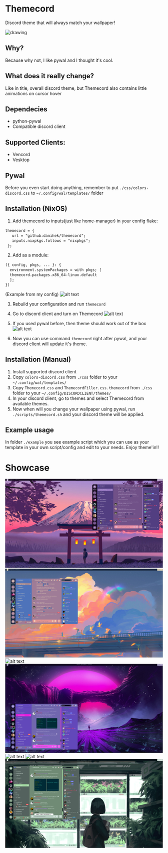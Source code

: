 # Themecord
Discord theme that will always match your wallpaper!

<img src="https://github.com/danihek/Themecord/blob/main/assets/preview.gif" alt="drawing" style="width:1200px;"/>

## Why?
Because why not, I like pywal and I thought it's cool.

## What does it really change?
Like in title, overall discord theme, but Themecord also contains little animations on cursor hover

## Dependecies
- python-pywal
- Compatible discord client

## Supported Clients:
- Vencord
- Vesktop

## Pywal
Before you even start doing anything, remember to put ``./css/colors-discord.css`` to ``~/.config/wal/templates/`` folder

## Installation (NixOS)
1. Add themecord to inputs(just like home-manager) in your config flake:
```
themecord = {
   url = "github:danihek/themecord";
   inputs.nixpkgs.follows = "nixpkgs";
 };
```

2. Add as a module:
```
({ config, pkgs, ... }: {
  environment.systemPackages = with pkgs; [
  themecord.packages.x86_64-linux.default
  ];
})
```
(Example from my config)
![alt text](https://github.com/danihek/Themecord/blob/main/assets/nix5.png)
 
3. Rebuild your configuration and run ``themecord``

5. Go to discord client and turn on Themecord
   ![alt text](https://github.com/danihek/Themecord/blob/main/assets/nix3.png)

6. If you used pywal before, then theme should work out of the box
   ![alt text](https://github.com/danihek/Themecord/blob/main/assets/nix4.png)

4. Now you can use command ``themecord`` right after pywal,
and your discord client will update it's theme.

## Installation (Manual)
1. Install supported discord client
2. Copy ```colors-discord.css``` from ```./css``` folder to your ```~/.config/wal/templates/```
3. Copy ```Themecord.css``` and ```ThemecordFiller.css.themecord``` from ```./css``` folder to your ```~/.config/DISCORDCLIENT/themes/```
4. In your discord client, go to themes and select Themecord from available themes.
5. Now when will you change your wallpaper using pywal, run ```./scripts/themecord.sh``` and your discord theme will be applied.

## Example usage
In folder ```./example``` you see example script which you can use as your template in your own script/config and edit to your needs. Enjoy theme'in!!

# Showcase
![alt text](./assets/swappy-20241011_013305.png)
![alt text](./assets/swappy-20241011_013320.png)
![alt text](./assets/swappy-20241011_013405.png)
![alt text](./assets/swappy-20241011_013421.png)
![alt text](./assets/swappy-20241011_013439.png)
![alt text](./assets/swappy-20241011_013456.png)
![alt text](./assets/swappy-20241011_013514.png)
